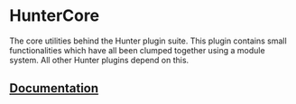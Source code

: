 # HunterCore
The core utilities behind the Hunter plugin suite. This plugin contains small functionalities
which have all been clumped together using a module system. All other Hunter plugins depend on
this.

## [Documentation](https://github.com/HaedHutner/HunterCore/wiki)
